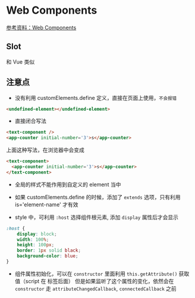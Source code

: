 # Web Components

[参考资料：Web Components](https://developer.mozilla.org/en-US/docs/Web/Web_Components/Using_custom_elements)

## Slot

和 Vue 类似

## 注意点


* 没有利用 customElements.define 定义，直接在页面上使用，`不会报错`


```html
<undefined-element></undefined-element>
```


* 直接闭合写法

```html
<text-component />
<app-counter initial-number='3'>s</app-counter>
```

上面这种写法，在浏览器中会变成

```html
<text-component>
  <app-counter initial-number='3'>s</app-counter>
</text-component>
```

* 全局的样式不能作用到自定义的 element 当中

* 如果 customElements.define 的时候，添加了 `extends` 选项，只有利用 is='element-name' 才有效

* style 中，可利用 `:host` 选择组件根元素, 添加 `display` 属性后才会显示

```css
:host {
    display: block; 
    width: 100%;
    height: 100px;
    border: 1px solid black;
    background-color: blue;
}
```

* 组件属性初始化，可以在 `constructor` 里面利用 `this.getAttribute()` 获取值（script 在 标签后面） 
但是如果监听了这个属性的变化，依然会在 `constructor` 走 `attributeChangedCallback`, `connectedCallback` 之前
